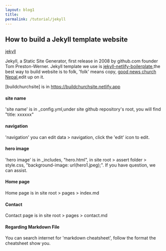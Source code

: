 ```yaml
---
layout: blog1
title: 
permalink: /tutorial/jekyll
---
```


## How to build a Jekyll template website

[jekyll](/tutorial/img/front.png)

Jekyll, a Static Site Generator, first release in 2008 by github.com founder Tom Preston-Werner. Jekyll template we use is 
[jekyll-netlify-boilerplate](https://github.com/danurbanowicz/jekyll-netlify-boilerplate),the best way to build website is to folk, 'folk' means copy, [good news church Nepal](https://github.com/goodnewschurchnp/jekyll-netlify-boilerplate),edit up on it.

[buildchurchsite] is in https://buildchurchsite.netlify.app

#### site name

'site name' is in _config.yml,under site github repository's root, you will find "title: xxxxxx"

#### navigation

'navigation' you can edit data > navigation, click the 'edit' icon to edit.

#### hero image

'hero image' is in _includes, "hero.html", in site root > assert folder > style.css, "background-image:  url(hero1.jpeg);". If you have question, we can assist.

#### Home page

Home page is in site root > pages > index.md

#### Contact

Contact page is in site root > pages > contact.md

#### Regarding Markdown File

You can search internet for 'markdown cheatsheet', follow the format the cheatsheet show you.
